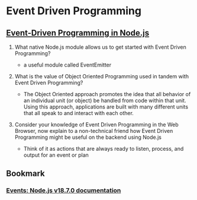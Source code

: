 # Event Driven Programming

## [Event-Driven Programming in Node.js](https://www.digitalocean.com/community/tutorials/nodejs-event-driven-programming)

1. What native Node.js module allows us to get started with Event Driven Programming?
    - a useful module called EventEmitter

2. What is the value of Object Oriented Programming used in tandem with Event Driven Programming?
    - The Object Oriented approach promotes the idea that all behavior of an individual unit (or object) be handled from code within that unit. Using this approach, applications are built with many different units that all speak to and interact with each other.

3. Consider your knowledge of Event Driven Programming in the Web Browser, now explain to a non-technical friend how Event Driven Programming might be useful on the backend using Node.js
    - Think of it as actions that are always ready to listen, process, and output for an event or plan

## Bookmark

### [Events: Node.js v18.7.0 documentation](https://nodejs.org/api/events.html)
